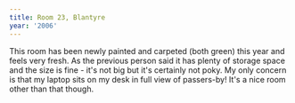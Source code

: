 ```yaml
---
title: Room 23, Blantyre
year: '2006'
---
```


This room has been newly painted and carpeted (both green) this year and feels very fresh.  As the previous person said it has plenty of storage space and the size is fine - it's not big but it's certainly not poky.  My only concern is that my laptop sits on my desk in full view of passers-by!  It's a nice room other than that though.